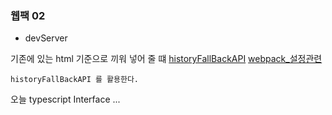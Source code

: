 ### 웹팩 02

* devServer

기존에 있는 html 기준으로 끼워 넣어 줄 떄
[historyFallBackAPI](https://webpack.js.org/configuration/dev-server/)
[webpack_설정관련](https://brightparagon.wordpress.com/2018/06/27/webpack-v4-development-configuration/)
```
historyFallBackAPI 를 활용한다. 

```

오늘 typescript Interface ...





